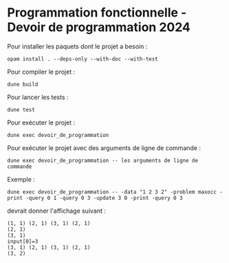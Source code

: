 # Programmation fonctionnelle - Devoir de programmation 2024

Pour installer les paquets dont le projet a besoin :

`opam install . --deps-only --with-doc --with-test`

Pour compiler le projet :

`dune build`

Pour lancer les tests :

`dune test`

Pour exécuter le projet :

`dune exec devoir_de_programmation`

Pour exécuter le projet avec des arguments de ligne de commande :

`dune exec devoir_de_programmation -- les arguments de ligne de commande`

Exemple :

`dune exec devoir_de_programmation -- -data "1 2 3 2" -problem maxocc -print -query 0 1 -query 0 3 -update 3 0 -print -query 0 3`

devrait donner l'affichage suivant :

```
(1, 1) (2, 1) (3, 1) (2, 1)        
(2, 1)
(3, 1)
input[0]=3
(3, 1) (2, 1) (3, 1) (2, 1) 
(3, 2)
```
